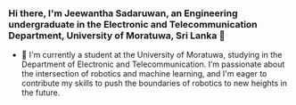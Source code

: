 ### Hi there, I'm Jeewantha Sadaruwan, an Engineering undergraduate in the Electronic and Telecommunication Department, University of Moratuwa, Sri Lanka 👋

- 🔭 I'm currently a student at the University of Moratuwa, studying in the Department of Electronic and Telecommunication. I’m passionate about the intersection of robotics and machine learning, and I'm eager to contribute my skills to push the boundaries of robotics to new heights in the future.
